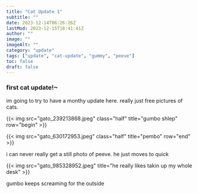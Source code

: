 ```yaml
---
title: "Cat Update 1"
subtitle: ""
date: 2023-12-14T06:26:26Z
lastMod: 2023-12-15T18:41:41Z
author: ""
image: ""
imageAlt: ""
category: "update"
tags: ["update", "cat-update", "gummy", "peeve"]
toc: false
draft: false
---
```

### first cat update!~

im going to try to have a monthy update here. really just free pictures of cats.

{{< img src="gato_239213868.jpeg" class="half" title="gumbo shlep" row="begin" >}}

{{< img src="gato_630172953.jpeg" class="half" title="pembo" row="end" >}}

i can never really get a still photo of peeve. he just moves to quick

{{< img src="gato_985328952.jpeg" title="he really likes takin up my whole desk" >}}

gumbo keeps screaming for the outside
